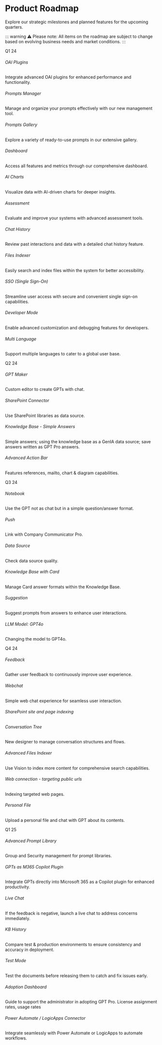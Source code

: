 # Product Roadmap

Explore our strategic milestones and planned features for the upcoming quarters.

::: warning ⚠️
Please note: All items on the roadmap are subject to change based on evolving business needs and market conditions.
:::

<section class="timeline_area section_padding_130">
    <div class="container">
        <div class="row">
            <div class="col-12">
                <!-- Timeline Area-->
                <div class="apland-timeline-area">
                    <div class="single-timeline-area">
                        <div class="timeline-date wow fadeInLeft" data-wow-delay="0.1s"
                            style="visibility: visible; animation-delay: 0.1s; animation-name: fadeInLeft;">
                            <p>Q1 24</p>
                        </div>
                        <div class="row">
                            <div class="col-12 col-md-6 col-lg-4">
                                <div class="single-timeline-content d-flex wow fadeInLeft" data-wow-delay="0.3s">
                                    <div class="timeline-icon"><i class="fa fa-plug" aria-hidden="true"></i></div>
                                    <div class="timeline-text">
                                        <h6>OAI Plugins</h6>
                                        <p>Integrate advanced OAI plugins for enhanced performance and functionality.
                                        </p>
                                    </div>
                                </div>
                            </div>
                            <div class="col-12 col-md-6 col-lg-4">
                                <div class="single-timeline-content d-flex wow fadeInLeft" data-wow-delay="0.5s">
                                    <div class="timeline-icon"><i class="fa fa-tasks" aria-hidden="true"></i></div>
                                    <div class="timeline-text">
                                        <h6>Prompts Manager</h6>
                                        <p>Manage and organize your prompts effectively with our new management tool.
                                        </p>
                                    </div>
                                </div>
                            </div>
                            <div class="col-12 col-md-6 col-lg-4">
                                <div class="single-timeline-content d-flex wow fadeInLeft" data-wow-delay="0.7s">
                                    <div class="timeline-icon"><i class="fa fa-image" aria-hidden="true"></i></div>
                                    <div class="timeline-text">
                                        <h6>Prompts Gallery</h6>
                                        <p>Explore a variety of ready-to-use prompts in our extensive gallery.</p>
                                    </div>
                                </div>
                            </div>
                            <div class="col-12 col-md-6 col-lg-4">
                                <div class="single-timeline-content d-flex wow fadeInLeft" data-wow-delay="0.3s">
                                    <div class="timeline-icon"><i class="fa fa-dashboard" aria-hidden="true"></i></div>
                                    <div class="timeline-text">
                                        <h6>Dashboard</h6>
                                        <p>Access all features and metrics through our comprehensive dashboard.</p>
                                    </div>
                                </div>
                            </div>
                            <div class="col-12 col-md-6 col-lg-4">
                                <div class="single-timeline-content d-flex wow fadeInLeft" data-wow-delay="0.5s">
                                    <div class="timeline-icon"><i class="fa fa-line-chart" aria-hidden="true"></i></div>
                                    <div class="timeline-text">
                                        <h6>AI Charts</h6>
                                        <p>Visualize data with AI-driven charts for deeper insights.</p>
                                    </div>
                                </div>
                            </div>
                            <div class="col-12 col-md-6 col-lg-4">
                                <div class="single-timeline-content d-flex wow fadeInLeft" data-wow-delay="0.7s">
                                    <div class="timeline-icon"><i class="fa fa-check-square" aria-hidden="true"></i>
                                    </div>
                                    <div class="timeline-text">
                                        <h6>Assessment</h6>
                                        <p>Evaluate and improve your systems with advanced assessment tools.</p>
                                    </div>
                                </div>
                            </div>
                            <div class="col-12 col-md-6 col-lg-4">
                                <div class="single-timeline-content d-flex wow fadeInLeft" data-wow-delay="0.3s">
                                    <div class="timeline-icon"><i class="fa fa-history" aria-hidden="true"></i></div>
                                    <div class="timeline-text">
                                        <h6>Chat History</h6>
                                        <p>Review past interactions and data with a detailed chat history feature.</p>
                                    </div>
                                </div>
                            </div>
                            <div class="col-12 col-md-6 col-lg-4">
                                <div class="single-timeline-content d-flex wow fadeInLeft" data-wow-delay="0.7s">
                                    <div class="timeline-icon"><i class="fa fa-search" aria-hidden="true"></i></div>
                                    <div class="timeline-text">
                                        <h6>Files Indexer</h6>
                                        <p>Easily search and index files within the system for better accessibility.</p>
                                    </div>
                                </div>
                            </div>
                            <div class="col-12 col-md-6 col-lg-4">
                                <div class="single-timeline-content d-flex wow fadeInLeft" data-wow-delay="0.3s">
                                    <div class="timeline-icon"><i class="fa fa-universal-access" aria-hidden="true"></i>
                                    </div>
                                    <div class="timeline-text">
                                        <h6>SSO (Single Sign-On)</h6>
                                        <p>Streamline user access with secure and convenient single sign-on
                                            capabilities.</p>
                                    </div>
                                </div>
                            </div>
                            <div class="col-12 col-md-6 col-lg-4">
                                <div class="single-timeline-content d-flex wow fadeInLeft" data-wow-delay="0.5s">
                                    <div class="timeline-icon"><i class="fa fa-code" aria-hidden="true"></i></div>
                                    <div class="timeline-text">
                                        <h6>Developer Mode</h6>
                                        <p>Enable advanced customization and debugging features for developers.</p>
                                    </div>
                                </div>
                            </div>
                            <div class="col-12 col-md-6 col-lg-4">
                                <div class="single-timeline-content d-flex wow fadeInLeft" data-wow-delay="0.7s">
                                    <div class="timeline-icon"><i class="fa fa-globe" aria-hidden="true"></i></div>
                                    <div class="timeline-text">
                                        <h6>Multi Language</h6>
                                        <p>Support multiple languages to cater to a global user base.</p>
                                    </div>
                                </div>
                            </div>
                        </div>
                    </div>
                    <div class="single-timeline-area">
                        <div class="timeline-date wow fadeInLeft" data-wow-delay="0.1s"
                            style="visibility: visible; animation-delay: 0.1s; animation-name: fadeInLeft;">
                            <p>Q2 24</p>
                        </div>
                        <div class="row">
                            <div class="col-12 col-md-6 col-lg-4">
                                <div class="single-timeline-content d-flex wow fadeInLeft" data-wow-delay="0.3s">
                                    <div class="timeline-icon"><i class="fa fa-code" aria-hidden="true"></i></div>
                                    <div class="timeline-text">
                                        <h6>GPT Maker</h6>
                                        <p>Custom editor to create GPTs with chat.</p>
                                    </div>
                                </div>
                            </div>
                            <div class="col-12 col-md-6 col-lg-4">
                                <div class="single-timeline-content d-flex wow fadeInLeft" data-wow-delay="0.5s">
                                    <div class="timeline-icon"><i class="fa fa-link" aria-hidden="true"></i></div>
                                    <div class="timeline-text">
                                        <h6>SharePoint Connector</h6>
                                        <p>Use SharePoint libraries as data source.</p>
                                    </div>
                                </div>
                            </div>
                            <div class="col-12 col-md-6 col-lg-4">
                                <div class="single-timeline-content d-flex wow fadeInLeft" data-wow-delay="0.7s">
                                    <div class="timeline-icon"><i class="fa fa-book" aria-hidden="true"></i></div>
                                    <div class="timeline-text">
                                        <h6>Knowledge Base - Simple Answers</h6>
                                        <p>Simple answers; using the knowledge base as a GenIA data source; save answers written as GPT Pro answers.</p>
                                    </div>
                                </div>
                            </div>
                            <div class="col-12 col-md-6 col-lg-4">
                                <div class="single-timeline-content d-flex wow fadeInLeft" data-wow-delay="0.3s">
                                    <div class="timeline-icon"><i class="fa fa-bars" aria-hidden="true"></i></div>
                                    <div class="timeline-text">
                                        <h6>Advanced Action Bar</h6>
                                        <p>Features references, mailto, chart & diagram capabilities.</p>
                                    </div>
                                </div>
                            </div>
                        </div>
                    </div>
                    <div class="single-timeline-area">
                        <div class="timeline-date wow fadeInLeft" data-wow-delay="0.1s"
                            style="visibility: visible; animation-delay: 0.1s; animation-name: fadeInLeft;">
                            <p>Q3 24</p>
                        </div>                        
                        <div class="row">
                            <div class="col-12 col-md-6 col-lg-4">
                                <div class="single-timeline-content d-flex wow fadeInLeft" data-wow-delay="0.3s">
                                    <div class="timeline-icon"><i class="fa fa-laptop" aria-hidden="true"></i></div>
                                    <div class="timeline-text">
                                        <h6>Notebook</h6>
                                        <p>Use the GPT not as chat but in a simple question/answer format.</p>
                                    </div>
                                </div>
                            </div>
                            <div class="col-12 col-md-6 col-lg-4">
                                <div class="single-timeline-content d-flex wow fadeInLeft" data-wow-delay="0.5s">
                                    <div class="timeline-icon"><i class="fa fa-bullhorn" aria-hidden="true"></i></div>
                                    <div class="timeline-text">
                                        <h6>Push</h6>
                                        <p>Link with Company Communicator Pro.</p>
                                    </div>
                                </div>
                            </div>
                                                       <div class="col-12 col-md-6 col-lg-4">
                                <div class="single-timeline-content d-flex wow fadeInLeft" data-wow-delay="0.7s">
                                    <div class="timeline-icon"><i class="fa fa-database" aria-hidden="true"></i></div>
                                    <div class="timeline-text">
                                        <h6>Data Source</h6>
                                        <p>Check data source quality.</p>
                                    </div>
                                </div>
                            </div>                            <div class="col-12 col-md-6 col-lg-4">
                                <div class="single-timeline-content d-flex wow fadeInLeft" data-wow-delay="0.7s">
                                    <div class="timeline-icon"><i class="fa fa-address-card" aria-hidden="true"></i>
                                    </div>
                                    <div class="timeline-text">
                                        <h6>Knowledge Base with Card</h6>
                                        <p>Manage Card answer formats within the Knowledge Base.</p>
                                    </div>
                                </div>
                            </div>
                            <div class="col-12 col-md-6 col-lg-4">
                                <div class="single-timeline-content d-flex wow fadeInLeft" data-wow-delay="0.7s">
                                    <div class="timeline-icon"><i class="fa fa-lightbulb-o" aria-hidden="true"></i>
                                    </div>
                                    <div class="timeline-text">
                                        <h6>Suggestion</h6>
                                        <p>Suggest prompts from answers to enhance user interactions.</p>
                                    </div>
                                </div>
                            </div>
                            <div class="col-12 col-md-6 col-lg-4">
                                <div class="single-timeline-content d-flex wow fadeInLeft" data-wow-delay="0.7s">
                                    <div class="timeline-icon"><i class="fa fa-bookmark-o" aria-hidden="true"></i>
                                    </div>
                                    <div class="timeline-text">
                                        <h6>LLM Model: GPT4o</h6>
                                        <p>Changing the model to GPT4o.</p>
                                    </div>
                                </div>
                            </div>
                        </div>
                    </div>
                    <div class="single-timeline-area">
                        <div class="timeline-date wow fadeInLeft" data-wow-delay="0.1s"
                            style="visibility: visible; animation-delay: 0.1s; animation-name: fadeInLeft;">
                            <p>Q4 24</p>
                        </div>
                        <div class="row">
                    <div class="col-12 col-md-6 col-lg-4">
                                <div class="single-timeline-content d-flex wow fadeInLeft" data-wow-delay="0.5s">
                                    <div class="timeline-icon"><i class="fa fa-commenting" aria-hidden="true"></i></div>
                                    <div class="timeline-text">
                                        <h6>Feedback</h6>
                                        <p>Gather user feedback to continuously improve user experience.</p>
                                    </div>
                                </div>
                            </div>
                    <div class="col-12 col-md-6 col-lg-4">
                                <div class="single-timeline-content d-flex wow fadeInLeft" data-wow-delay="0.3s">
                                    <div class="timeline-icon"><i class="fa fa-comments" aria-hidden="true"></i></div>
                                    <div class="timeline-text">
                                        <h6>Webchat</h6>
                                        <p>Simple web chat experience for seamless user interaction.</p>
                                    </div>
                                </div>
                            </div>
                                                        <div class="col-12 col-md-6 col-lg-4">
                                <div class="single-timeline-content d-flex wow fadeInLeft" data-wow-delay="0.7s">
                                    <div class="timeline-icon"><i class="fa-solid fa-layer-plus" aria-hidden="true"></i>
                                    </div>
                                    <div class="timeline-text">
                                        <h6>SharePoint site and page indexing</h6>
                                    </div>
                                </div>
                            </div>
                    <div class="col-12 col-md-6 col-lg-4">
                                <div class="single-timeline-content d-flex wow fadeInLeft" data-wow-delay="0.3s">
                                    <div class="timeline-icon"><i class="fa fa-tree" aria-hidden="true"></i></div>
                                    <div class="timeline-text">
                                        <h6>Conversation Tree</h6>
                                        <p>New designer to manage conversation structures and flows.</p>
                                    </div>
                                </div>
                            </div>
                    <div class="col-12 col-md-6 col-lg-4">
                                <div class="single-timeline-content d-flex wow fadeInLeft" data-wow-delay="0.7s">
                                    <div class="timeline-icon"><i class="fa fa-search-plus" aria-hidden="true"></i>
                                    </div>
                                    <div class="timeline-text">
                                        <h6>Advanced Files Indexer</h6>
                                        <p>Use Vision to index more content for comprehensive search capabilities.</p>
                                    </div>
                                </div>
                            </div>
                                                <div class="col-12 col-md-6 col-lg-4">
                                <div class="single-timeline-content d-flex wow fadeInLeft" data-wow-delay="0.3s">
                                    <div class="timeline-icon"><i class="fa fa-bookmark-o" aria-hidden="true"></i></div>
                                    <div class="timeline-text">
                                        <h6>Web connection - targeting public urls</h6>
                                        <p>Indexing targeted web pages.</p>
                                    </div>
                                </div>
                            </div>
                                                        <div class="col-12 col-md-6 col-lg-4">
                                <div class="single-timeline-content d-flex wow fadeInLeft" data-wow-delay="0.5s">
                                    <div class="timeline-icon"><i class="fa fa-file-text" aria-hidden="true"></i></div>
                                    <div class="timeline-text">
                                        <h6>Personal File</h6>
                                        <p>Upload a personal file and chat with GPT about its contents.</p>
                                    </div>
                                </div>
                            </div>
                        </div>
                    </div>
                    <div class="single-timeline-area">
                        <div class="timeline-date wow fadeInLeft" data-wow-delay="0.1s" style="visibility: visible; animation-delay: 0.1s; animation-name: fadeInLeft;">
                            <p>Q1 25</p>
                        </div>
                        <div class="row">
                            <div class="col-12 col-md-6 col-lg-4">
                                <div class="single-timeline-content d-flex wow fadeInLeft" data-wow-delay="0.3s">
                                    <div class="timeline-icon"><i class="fa fa-bookmark-o" aria-hidden="true"></i></div>
                                    <div class="timeline-text">
                                        <h6>Advanced Prompt Library</h6>
                                        <p>Group and Security management for prompt libraries.</p>
                                    </div>
                                </div>
                            </div>
                            <div class="col-12 col-md-6 col-lg-4">
                                <div class="single-timeline-content d-flex wow fadeInLeft" data-wow-delay="0.3s">
                                    <div class="timeline-icon"><i class="fa fa-microsoft" aria-hidden="true"></i></div>
                                    <div class="timeline-text">
                                        <h6>GPTs as M365 Copilot Plugin</h6>
                                        <p>Integrate GPTs directly into Microsoft 365 as a Copilot plugin for enhanced
                                            productivity.</p>
                                    </div>
                                </div>
                            </div>
                            <div class="col-12 col-md-6 col-lg-4">
                                <div class="single-timeline-content d-flex wow fadeInLeft" data-wow-delay="0.5s">
                                    <div class="timeline-icon"><i class="fa fa-life-ring" aria-hidden="true"></i></div>
                                    <div class="timeline-text">
                                        <h6>Live Chat</h6>
                                        <p>If the feedback is negative, launch a live chat to address concerns immediately.</p>
                                    </div>
                                </div>
                            </div>
                            <div class="col-12 col-md-6 col-lg-4">
                                <div class="single-timeline-content d-flex wow fadeInLeft" data-wow-delay="0.7s">
                                    <div class="timeline-icon"><i class="fa fa-history" aria-hidden="true"></i></div>
                                    <div class="timeline-text">
                                        <h6>KB History</h6>
                                        <p>Compare test & production environments to ensure consistency and accuracy in deployment.</p>
                                    </div>
                                </div>
                            </div>
                            <div class="col-12 col-md-6 col-lg-4">
                                <div class="single-timeline-content d-flex wow fadeInLeft" data-wow-delay="0.3s">
                                    <div class="timeline-icon"><i class="fa fa-flask" aria-hidden="true"></i></div>
                                    <div class="timeline-text">
                                        <h6>Test Mode</h6>
                                        <p>Test the documents before releasing them to catch and fix issues early.</p>
                                    </div>
                                </div>
                            </div>
                <div class="col-12 col-md-6 col-lg-4">
                                <div class="single-timeline-content d-flex wow fadeInLeft" data-wow-delay="0.3s">
                                    <div class="timeline-icon"><i class="fa fa-dashboard" aria-hidden="true"></i></div>
                                    <div class="timeline-text">
                                        <h6>Adoption Dashboard</h6>
                                        <p>Guide to support the administrator in adopting GPT Pro. License assignment rates, usage rates</p>
                                    </div>
                                </div>
                            </div>
                    <div class="col-12 col-md-6 col-lg-4">
                                <div class="single-timeline-content d-flex wow fadeInLeft" data-wow-delay="0.5s">
                                    <div class="timeline-icon"><i class="fa fa-connectdevelop" aria-hidden="true"></i>
                                    </div>
                                    <div class="timeline-text">
                                        <h6>Power Automate / LogicApps Connector</h6>
                                        <p>Integrate seamlessly with Power Automate or LogicApps to automate workflows.
                                        </p>
                                    </div>
                                </div>
                            </div>
                        </div>
                    </div>
                </div>
            </div>
        </div>
    </div>
</section>

<Intercom />
<Hubspot />
<Clarity />
<GoogleAnalytics />